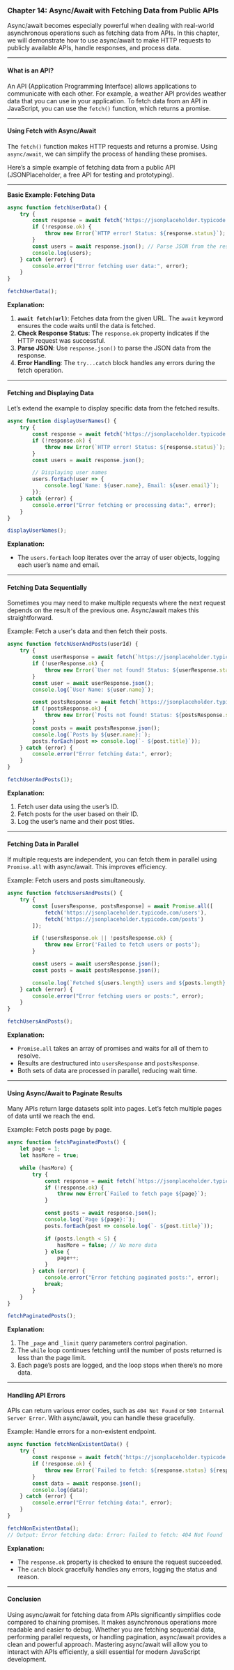 ### **Chapter 14: Async/Await with Fetching Data from Public APIs**

Async/await becomes especially powerful when dealing with real-world asynchronous operations such as fetching data from APIs. In this chapter, we will demonstrate how to use async/await to make HTTP requests to publicly available APIs, handle responses, and process data.

---

#### **What is an API?**

An API (Application Programming Interface) allows applications to communicate with each other. For example, a weather API provides weather data that you can use in your application. To fetch data from an API in JavaScript, you can use the `fetch()` function, which returns a promise.

---

#### **Using Fetch with Async/Await**

The `fetch()` function makes HTTP requests and returns a promise. Using `async/await`, we can simplify the process of handling these promises.

Here’s a simple example of fetching data from a public API (JSONPlaceholder, a free API for testing and prototyping).

---

**Basic Example: Fetching Data**

```javascript
async function fetchUserData() {
    try {
        const response = await fetch('https://jsonplaceholder.typicode.com/users');
        if (!response.ok) {
            throw new Error(`HTTP error! Status: ${response.status}`);
        }
        const users = await response.json(); // Parse JSON from the response
        console.log(users);
    } catch (error) {
        console.error("Error fetching user data:", error);
    }
}

fetchUserData();
```

**Explanation:**
1. **`await fetch(url)`**: Fetches data from the given URL. The `await` keyword ensures the code waits until the data is fetched.
2. **Check Response Status**: The `response.ok` property indicates if the HTTP request was successful.
3. **Parse JSON**: Use `response.json()` to parse the JSON data from the response.
4. **Error Handling**: The `try...catch` block handles any errors during the fetch operation.

---

#### **Fetching and Displaying Data**

Let’s extend the example to display specific data from the fetched results.

```javascript
async function displayUserNames() {
    try {
        const response = await fetch('https://jsonplaceholder.typicode.com/users');
        if (!response.ok) {
            throw new Error(`HTTP error! Status: ${response.status}`);
        }
        const users = await response.json();

        // Displaying user names
        users.forEach(user => {
            console.log(`Name: ${user.name}, Email: ${user.email}`);
        });
    } catch (error) {
        console.error("Error fetching or processing data:", error);
    }
}

displayUserNames();
```

**Explanation:**
- The `users.forEach` loop iterates over the array of user objects, logging each user’s name and email.

---

#### **Fetching Data Sequentially**

Sometimes you may need to make multiple requests where the next request depends on the result of the previous one. Async/await makes this straightforward.

Example: Fetch a user's data and then fetch their posts.

```javascript
async function fetchUserAndPosts(userId) {
    try {
        const userResponse = await fetch(`https://jsonplaceholder.typicode.com/users/${userId}`);
        if (!userResponse.ok) {
            throw new Error(`User not found! Status: ${userResponse.status}`);
        }
        const user = await userResponse.json();
        console.log(`User Name: ${user.name}`);

        const postsResponse = await fetch(`https://jsonplaceholder.typicode.com/posts?userId=${userId}`);
        if (!postsResponse.ok) {
            throw new Error(`Posts not found! Status: ${postsResponse.status}`);
        }
        const posts = await postsResponse.json();
        console.log(`Posts by ${user.name}:`);
        posts.forEach(post => console.log(`- ${post.title}`));
    } catch (error) {
        console.error("Error fetching data:", error);
    }
}

fetchUserAndPosts(1);
```

**Explanation:**
1. Fetch user data using the user’s ID.
2. Fetch posts for the user based on their ID.
3. Log the user’s name and their post titles.

---

#### **Fetching Data in Parallel**

If multiple requests are independent, you can fetch them in parallel using `Promise.all` with async/await. This improves efficiency.

Example: Fetch users and posts simultaneously.

```javascript
async function fetchUsersAndPosts() {
    try {
        const [usersResponse, postsResponse] = await Promise.all([
            fetch('https://jsonplaceholder.typicode.com/users'),
            fetch('https://jsonplaceholder.typicode.com/posts')
        ]);

        if (!usersResponse.ok || !postsResponse.ok) {
            throw new Error('Failed to fetch users or posts');
        }

        const users = await usersResponse.json();
        const posts = await postsResponse.json();

        console.log(`Fetched ${users.length} users and ${posts.length} posts.`);
    } catch (error) {
        console.error("Error fetching users or posts:", error);
    }
}

fetchUsersAndPosts();
```

**Explanation:**
- `Promise.all` takes an array of promises and waits for all of them to resolve.
- Results are destructured into `usersResponse` and `postsResponse`.
- Both sets of data are processed in parallel, reducing wait time.

---

#### **Using Async/Await to Paginate Results**

Many APIs return large datasets split into pages. Let’s fetch multiple pages of data until we reach the end.

Example: Fetch posts page by page.

```javascript
async function fetchPaginatedPosts() {
    let page = 1;
    let hasMore = true;

    while (hasMore) {
        try {
            const response = await fetch(`https://jsonplaceholder.typicode.com/posts?_page=${page}&_limit=5`);
            if (!response.ok) {
                throw new Error(`Failed to fetch page ${page}`);
            }

            const posts = await response.json();
            console.log(`Page ${page}:`);
            posts.forEach(post => console.log(`- ${post.title}`));

            if (posts.length < 5) {
                hasMore = false; // No more data
            } else {
                page++;
            }
        } catch (error) {
            console.error("Error fetching paginated posts:", error);
            break;
        }
    }
}

fetchPaginatedPosts();
```

**Explanation:**
1. The `_page` and `_limit` query parameters control pagination.
2. The `while` loop continues fetching until the number of posts returned is less than the page limit.
3. Each page’s posts are logged, and the loop stops when there’s no more data.

---

#### **Handling API Errors**

APIs can return various error codes, such as `404 Not Found` or `500 Internal Server Error`. With async/await, you can handle these gracefully.

Example: Handle errors for a non-existent endpoint.

```javascript
async function fetchNonExistentData() {
    try {
        const response = await fetch('https://jsonplaceholder.typicode.com/invalid-endpoint');
        if (!response.ok) {
            throw new Error(`Failed to fetch: ${response.status} ${response.statusText}`);
        }
        const data = await response.json();
        console.log(data);
    } catch (error) {
        console.error("Error fetching data:", error);
    }
}

fetchNonExistentData();
// Output: Error fetching data: Error: Failed to fetch: 404 Not Found
```

**Explanation:**
- The `response.ok` property is checked to ensure the request succeeded.
- The `catch` block gracefully handles any errors, logging the status and reason.

---

#### **Conclusion**

Using async/await for fetching data from APIs significantly simplifies code compared to chaining promises. It makes asynchronous operations more readable and easier to debug. Whether you are fetching sequential data, performing parallel requests, or handling pagination, async/await provides a clean and powerful approach. Mastering async/await will allow you to interact with APIs efficiently, a skill essential for modern JavaScript development.